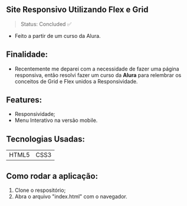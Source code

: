 ## Site Responsivo Utilizando Flex e Grid 
> Status: Concluded ✅
* Feito a partir de um curso da Alura.

## Finalidade:
- Recentemente me deparei com a necessidade de fazer uma página responsiva, então resolvi fazer um curso da <strong>Alura</strong> para relembrar os conceitos de Grid e Flex unidos a Responsividade.

## Features:

- Responsividade;
- Menu Interativo na versão mobile.

## Tecnologias Usadas:

<table>
  <tr>
    <td>HTML5</td>
    <td>CSS3</td>
  </tr>
</table>

## Como rodar a aplicação:

1) Clone o respositório;
2) Abra o arquivo "index.html" com o navegador.

